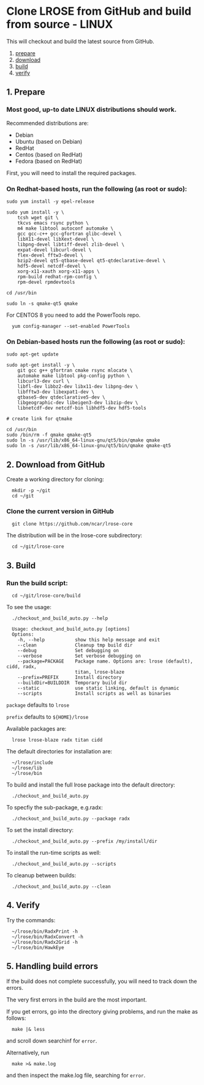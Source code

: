 # Clone LROSE from GitHub and build from source - LINUX

This will checkout and build the latest source from GitHub.

1. [prepare](#prepare)
2. [download](#download)
3. [build](#build)
4. [verify](#verify)

<a name="prepare"/>

## 1. Prepare

### Most good, up-to date LINUX distributions should work.

Recommended distributions are:

  * Debian
  * Ubuntu (based on Debian)
  * RedHat
  * Centos (based on RedHat)
  * Fedora (based on RedHat)

First, you will need to install the required packages.

### On Redhat-based hosts, run the following (as root or sudo):

```
sudo yum install -y epel-release

sudo yum install -y \
    tcsh wget git \
    tkcvs emacs rsync python \
    m4 make libtool autoconf automake \
    gcc gcc-c++ gcc-gfortran glibc-devel \
    libX11-devel libXext-devel \
    libpng-devel libtiff-devel zlib-devel \
    expat-devel libcurl-devel \
    flex-devel fftw3-devel \
    bzip2-devel qt5-qtbase-devel qt5-qtdeclarative-devel \
    hdf5-devel netcdf-devel \
    xorg-x11-xauth xorg-x11-apps \
    rpm-build redhat-rpm-config \
    rpm-devel rpmdevtools

cd /usr/bin

sudo ln -s qmake-qt5 qmake
```

For CENTOS 8 you need to add the PowerTools repo.

```
  yum config-manager --set-enabled PowerTools
```

### On Debian-based hosts run the following (as root or sudo):

```
sudo apt-get update 

sudo apt-get install -y \
    git gcc g++ gfortran cmake rsync mlocate \
    automake make libtool pkg-config python \
    libcurl3-dev curl \
    libfl-dev libbz2-dev libx11-dev libpng-dev \
    libfftw3-dev libexpat1-dev \
    qtbase5-dev qtdeclarative5-dev \
    libgeographic-dev libeigen3-dev libzip-dev \
    libnetcdf-dev netcdf-bin libhdf5-dev hdf5-tools

# create link for qtmake

cd /usr/bin
sudo /bin/rm -f qmake qmake-qt5
sudo ln -s /usr/lib/x86_64-linux-gnu/qt5/bin/qmake qmake
sudo ln -s /usr/lib/x86_64-linux-gnu/qt5/bin/qmake qmake-qt5
```

<a name="download"/>

## 2. Download from GitHub

Create a working directory for cloning:

```
  mkdir -p ~/git
  cd ~/git
```

### Clone the current version in GitHub

```
  git clone https://github.com/ncar/lrose-core 
```

The distribution will be in the lrose-core subdirectory:

```
  cd ~/git/lrose-core
```

<a name="build"/>

## 3. Build

### Run the build script:

```
  cd ~/git/lrose-core/build
```

To see the usage:

```
  ./checkout_and_build_auto.py --help
```

```
  Usage: checkout_and_build_auto.py [options]
  Options:
    -h, --help           show this help message and exit
    --clean              Cleanup tmp build dir
    --debug              Set debugging on
    --verbose            Set verbose debugging on
    --package=PACKAGE    Package name. Options are: lrose (default), cidd, radx,
                         titan, lrose-blaze
    --prefix=PREFIX      Install directory
    --buildDir=BUILDDIR  Temporary build dir
    --static             use static linking, default is dynamic
    --scripts            Install scripts as well as binaries
```

`package` defaults to `lrose`

`prefix` defaults to `${HOME}/lrose`

Available packages are:

```
  lrose lrose-blaze radx titan cidd
```

The default directories for installation are:

```
  ~/lrose/include
  ~/lrose/lib
  ~/lrose/bin
```

To build and install the full lrose package into the default directory:

```
  ./checkout_and_build_auto.py
```

To specfiy the sub-package, e.g.radx:

```
  ./checkout_and_build_auto.py --package radx
```

To set the install directory:

```
  ./checkout_and_build_auto.py --prefix /my/install/dir
```

To install the run-time scripts as well:

```
  ./checkout_and_build_auto.py --scripts
```

To cleanup between builds:

```
  ./checkout_and_build_auto.py --clean
```

<a name="verify"/>

## 4. Verify

Try the commands:
```
  ~/lrose/bin/RadxPrint -h
  ~/lrose/bin/RadxConvert -h
  ~/lrose/bin/Radx2Grid -h
  ~/lrose/bin/HawkEye
```

## 5. Handling build errors

If the build does not complete successfully, you will need to
track down the errors.

The very first errors in the build are the most important.

If you get errors, go into the directory giving problems, and
run the make as follows:

```
  make |& less
```

and scroll down searchinf for `error`.

Alternatively, run

```
  make >& make.log
```

and then inspect the make.log file, searching for `error`.


